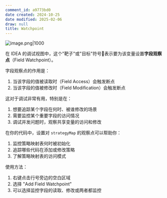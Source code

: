 ```yaml
---
comment_id: a9773bd0
date created: 2024-10-25
date modified: 2025-02-06
draw: null
title: Watchpoint
---
```

![image.png|1000](https://imagehosting4picgo.oss-cn-beijing.aliyuncs.com/imagehosting/fix-dir%2Fpicgo%2Fpicgo-clipboard-images%2F2024%2F10%2F25%2F11-49-57-e927f53ea46bd4a5adfcda031168c752-202410251149040-96a728.png)

在 IDEA 的调试视图中，这个"靶子"或"目标"符号🎯表示要为该变量设置**字段观察点**（Field Watchpoint）。

字段观察点的作用是：

1. 当该字段的值被读取时（Field Access）会触发断点
2. 当该字段的值被修改时（Field Modification）会触发断点

这对于调试非常有用，特别是在：

1. 想要追踪某个字段在何时、被谁修改的场景
2. 需要监控某个重要字段的访问情况
3. 调试并发问题时，观察共享变量的访问和修改

在你的代码中，设置对 `strategyMap` 的观察点可以帮助你：

1. 监控策略映射表何时被初始化
2. 追踪哪些代码在添加或修改策略
3. 了解策略映射表的访问模式

使用方法：

1. 右键点击行号旁边的空白区域
2. 选择 "Add Field Watchpoint"
3. 可以选择监控字段的读取、修改或两者都监控
